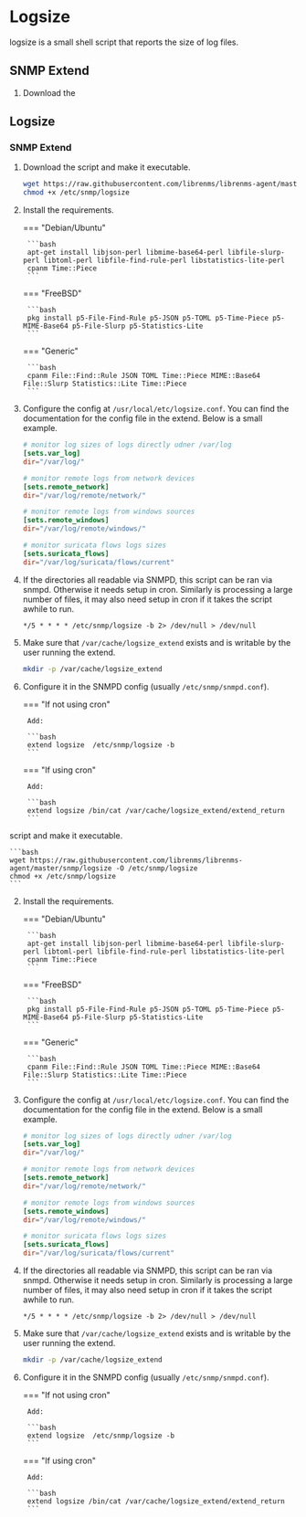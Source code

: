 
# Logsize

logsize is a small shell script that reports the size of log files.

## SNMP Extend

1. Download the 
## Logsize

### SNMP Extend

1. Download the script and make it executable.

    ```bash
    wget https://raw.githubusercontent.com/librenms/librenms-agent/master/snmp/logsize -O /etc/snmp/logsize
    chmod +x /etc/snmp/logsize
    ```

2. Install the requirements.

    === "Debian/Ubuntu"

        ```bash
        apt-get install libjson-perl libmime-base64-perl libfile-slurp-perl libtoml-perl libfile-find-rule-perl libstatistics-lite-perl
        cpanm Time::Piece
        ```

    === "FreeBSD"

        ```bash
        pkg install p5-File-Find-Rule p5-JSON p5-TOML p5-Time-Piece p5-MIME-Base64 p5-File-Slurp p5-Statistics-Lite
        ```

    === "Generic"

        ```bash
        cpanm File::Find::Rule JSON TOML Time::Piece MIME::Base64 File::Slurp Statistics::Lite Time::Piece
        ```

3. Configure the config at `/usr/local/etc/logsize.conf`. You can find the documentation for the config file in the extend. Below is a small example.

    ```conf
    # monitor log sizes of logs directly udner /var/log
    [sets.var_log]
    dir="/var/log/"

    # monitor remote logs from network devices
    [sets.remote_network]
    dir="/var/log/remote/network/"

    # monitor remote logs from windows sources
    [sets.remote_windows]
    dir="/var/log/remote/windows/"

    # monitor suricata flows logs sizes
    [sets.suricata_flows]
    dir="/var/log/suricata/flows/current"
    ```

4. If the directories all readable via SNMPD, this script can be ran
   via snmpd. Otherwise it needs setup in cron. Similarly is
   processing a large number of files, it may also need setup in cron
   if it takes the script awhile to run.

    ```cron
    */5 * * * * /etc/snmp/logsize -b 2> /dev/null > /dev/null
    ```

5. Make sure that `/var/cache/logsize_extend` exists and is writable
   by the user running the extend.

    ```bash
    mkdir -p /var/cache/logsize_extend
    ```

6. Configure it in the SNMPD config (usually `/etc/snmp/snmpd.conf`).

    === "If not using cron"

        Add:

        ```bash
        extend logsize  /etc/snmp/logsize -b
        ```

    === "If using cron"

        Add:

        ```bash
        extend logsize /bin/cat /var/cache/logsize_extend/extend_return
        ```
script and make it executable.

    ```bash
    wget https://raw.githubusercontent.com/librenms/librenms-agent/master/snmp/logsize -O /etc/snmp/logsize
    chmod +x /etc/snmp/logsize
    ```

2. Install the requirements.

    === "Debian/Ubuntu"

        ```bash
        apt-get install libjson-perl libmime-base64-perl libfile-slurp-perl libtoml-perl libfile-find-rule-perl libstatistics-lite-perl
        cpanm Time::Piece
        ```

    === "FreeBSD"

        ```bash
        pkg install p5-File-Find-Rule p5-JSON p5-TOML p5-Time-Piece p5-MIME-Base64 p5-File-Slurp p5-Statistics-Lite
        ```

    === "Generic"

        ```bash
        cpanm File::Find::Rule JSON TOML Time::Piece MIME::Base64 File::Slurp Statistics::Lite Time::Piece
        ```

3. Configure the config at `/usr/local/etc/logsize.conf`. You can find the documentation for the config file in the extend. Below is a small example.

    ```conf
    # monitor log sizes of logs directly udner /var/log
    [sets.var_log]
    dir="/var/log/"

    # monitor remote logs from network devices
    [sets.remote_network]
    dir="/var/log/remote/network/"

    # monitor remote logs from windows sources
    [sets.remote_windows]
    dir="/var/log/remote/windows/"

    # monitor suricata flows logs sizes
    [sets.suricata_flows]
    dir="/var/log/suricata/flows/current"
    ```

4. If the directories all readable via SNMPD, this script can be ran
   via snmpd. Otherwise it needs setup in cron. Similarly is
   processing a large number of files, it may also need setup in cron
   if it takes the script awhile to run.

    ```cron
    */5 * * * * /etc/snmp/logsize -b 2> /dev/null > /dev/null
    ```

5. Make sure that `/var/cache/logsize_extend` exists and is writable
   by the user running the extend.

    ```bash
    mkdir -p /var/cache/logsize_extend
    ```

6. Configure it in the SNMPD config (usually `/etc/snmp/snmpd.conf`).

    === "If not using cron"

        Add:

        ```bash
        extend logsize  /etc/snmp/logsize -b
        ```

    === "If using cron"

        Add:

        ```bash
        extend logsize /bin/cat /var/cache/logsize_extend/extend_return
        ```
